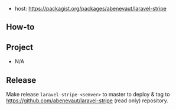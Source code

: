 - host: https://packagist.org/packages/abenevaut/laravel-stripe

## How-to


## Project

- N/A

## Release

Make release `laravel-stripe-<semver>` to master to deploy & tag to https://github.com/abenevaut/laravel-stripe (read only) repository.
